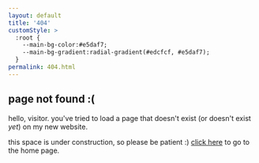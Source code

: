 ```yaml
---
layout: default
title: '404'
customStyle: >
  :root {
    --main-bg-color:#e5daf7;
    --main-bg-gradient:radial-gradient(#edcfcf, #e5daf7);
  }
permalink: 404.html
---
```


## page not found :(

hello, visitor. you've tried to load a page that doesn't exist (or doesn't exist *yet*) on my new website.

this space is under construction, so please be patient :) <a href="/">click here</a> to go to the home page.